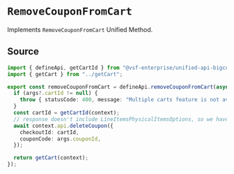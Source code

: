 # `RemoveCouponFromCart`
Implements `RemoveCouponFromCart` Unified Method.
        
## Source

```ts
import { defineApi, getCartId } from "@vsf-enterprise/unified-api-bigcommerce";
import { getCart } from "../getCart";

export const removeCouponFromCart = defineApi.removeCouponFromCart(async (context, args) => {
  if (args?.cartId != null) {
    throw { statusCode: 400, message: "Multiple carts feature is not available." };
  }
  const cartId = getCartId(context);
  // response doesn't include LineItemsPhysicalItemsOptions, so we have to get cart again
  await context.api.deleteCoupon({
    checkoutId: cartId,
    couponCode: args.couponId,
  });

  return getCart(context);
});

```
